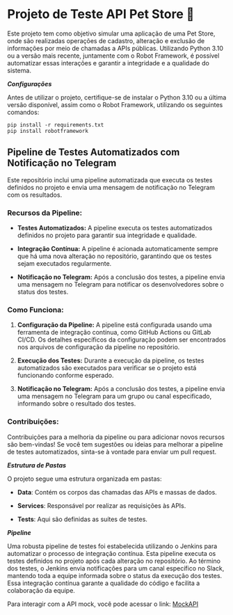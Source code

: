 # Projeto de Teste API Pet Store 🚀

Este projeto tem como objetivo simular uma aplicação de uma Pet Store, onde são realizadas operações de cadastro, alteração e exclusão de informações por meio de chamadas a APIs públicas. Utilizando Python 3.10 ou a versão mais recente, juntamente com o Robot Framework, é possível automatizar essas interações e garantir a integridade e a qualidade do sistema.

***Configurações***

Antes de utilizar o projeto, certifique-se de instalar o Python 3.10 ou a última versão disponível, assim como o Robot Framework, utilizando os seguintes comandos:
```
pip install -r requirements.txt
pip install robotframework
```
## Pipeline de Testes Automatizados com Notificação no Telegram

Este repositório inclui uma pipeline automatizada que executa os testes definidos no projeto e envia uma mensagem de notificação no Telegram com os resultados.

### Recursos da Pipeline:

- **Testes Automatizados:** A pipeline executa os testes automatizados definidos no projeto para garantir sua integridade e qualidade.

- **Integração Contínua:** A pipeline é acionada automaticamente sempre que há uma nova alteração no repositório, garantindo que os testes sejam executados regularmente.

- **Notificação no Telegram:** Após a conclusão dos testes, a pipeline envia uma mensagem no Telegram para notificar os desenvolvedores sobre o status dos testes.

### Como Funciona:

1. **Configuração da Pipeline:** A pipeline está configurada usando uma ferramenta de integração contínua, como GitHub Actions ou GitLab CI/CD. Os detalhes específicos da configuração podem ser encontrados nos arquivos de configuração da pipeline no repositório.

2. **Execução dos Testes:** Durante a execução da pipeline, os testes automatizados são executados para verificar se o projeto está funcionando conforme esperado.

3. **Notificação no Telegram:** Após a conclusão dos testes, a pipeline envia uma mensagem no Telegram para um grupo ou canal especificado, informando sobre o resultado dos testes.

### Contribuições:

Contribuições para a melhoria da pipeline ou para adicionar novos recursos são bem-vindas! Se você tem sugestões ou ideias para melhorar a pipeline de testes automatizados, sinta-se à vontade para enviar um pull request.

***Estrutura de Pastas***

O projeto segue uma estrutura organizada em pastas:

- **Data**: Contém os corpos das chamadas das APIs e massas de dados.
  
- **Services**: Responsável por realizar as requisições às APIs.

- **Tests**: Aqui são definidas as suítes de testes.

***Pipeline***

Uma robusta pipeline de testes foi estabelecida utilizando o Jenkins para automatizar o processo de integração contínua. Esta pipeline executa os testes definidos no projeto após cada alteração no repositório. Ao término dos testes, o Jenkins envia notificações para um canal específico no Slack, mantendo toda a equipe informada sobre o status da execução dos testes. Essa integração contínua garante a qualidade do código e facilita a colaboração da equipe.

Para interagir com a API mock, você pode acessar o link: [MockAPI](https://mockapi.io/projects)
